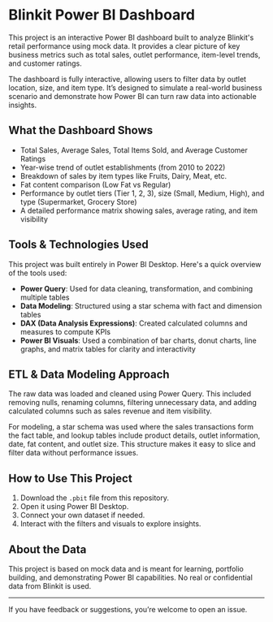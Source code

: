 # Blinkit Power BI Dashboard

This project is an interactive Power BI dashboard built to analyze Blinkit's retail performance using mock data. It provides a clear picture of key business metrics such as total sales, outlet performance, item-level trends, and customer ratings.

The dashboard is fully interactive, allowing users to filter data by outlet location, size, and item type. It’s designed to simulate a real-world business scenario and demonstrate how Power BI can turn raw data into actionable insights.

## What the Dashboard Shows

- Total Sales, Average Sales, Total Items Sold, and Average Customer Ratings
- Year-wise trend of outlet establishments (from 2010 to 2022)
- Breakdown of sales by item types like Fruits, Dairy, Meat, etc.
- Fat content comparison (Low Fat vs Regular)
- Performance by outlet tiers (Tier 1, 2, 3), size (Small, Medium, High), and type (Supermarket, Grocery Store)
- A detailed performance matrix showing sales, average rating, and item visibility

## Tools & Technologies Used

This project was built entirely in Power BI Desktop. Here's a quick overview of the tools used:

- **Power Query**: Used for data cleaning, transformation, and combining multiple tables
- **Data Modeling**: Structured using a star schema with fact and dimension tables
- **DAX (Data Analysis Expressions)**: Created calculated columns and measures to compute KPIs
- **Power BI Visuals**: Used a combination of bar charts, donut charts, line graphs, and matrix tables for clarity and interactivity

## ETL & Data Modeling Approach

The raw data was loaded and cleaned using Power Query. This included removing nulls, renaming columns, filtering unnecessary data, and adding calculated columns such as sales revenue and item visibility.

For modeling, a star schema was used where the sales transactions form the fact table, and lookup tables include product details, outlet information, date, fat content, and outlet size. This structure makes it easy to slice and filter data without performance issues.

## How to Use This Project

1. Download the `.pbit` file from this repository.
2. Open it using Power BI Desktop.
3. Connect your own dataset if needed.
4. Interact with the filters and visuals to explore insights.

## About the Data

This project is based on mock data and is meant for learning, portfolio building, and demonstrating Power BI capabilities. No real or confidential data from Blinkit is used.

---

If you have feedback or suggestions, you’re welcome to open an issue.

